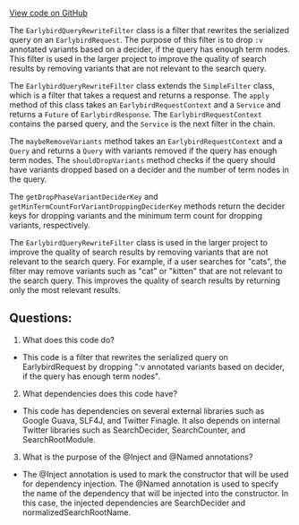 [View code on GitHub](https://github.com/misbahsy/the-algorithm/src/java/com/twitter/search/earlybird_root/EarlybirdQueryRewriteFilter.java)

The `EarlybirdQueryRewriteFilter` class is a filter that rewrites the serialized query on an `EarlybirdRequest`. The purpose of this filter is to drop `:v` annotated variants based on a decider, if the query has enough term nodes. This filter is used in the larger project to improve the quality of search results by removing variants that are not relevant to the search query.

The `EarlybirdQueryRewriteFilter` class extends the `SimpleFilter` class, which is a filter that takes a request and returns a response. The `apply` method of this class takes an `EarlybirdRequestContext` and a `Service` and returns a `Future` of `EarlybirdResponse`. The `EarlybirdRequestContext` contains the parsed query, and the `Service` is the next filter in the chain.

The `maybeRemoveVariants` method takes an `EarlybirdRequestContext` and a `Query` and returns a `Query` with variants removed if the query has enough term nodes. The `shouldDropVariants` method checks if the query should have variants dropped based on a decider and the number of term nodes in the query.

The `getDropPhaseVariantDeciderKey` and `getMinTermCountForVariantDroppingDeciderKey` methods return the decider keys for dropping variants and the minimum term count for dropping variants, respectively.

The `EarlybirdQueryRewriteFilter` class is used in the larger project to improve the quality of search results by removing variants that are not relevant to the search query. For example, if a user searches for "cats", the filter may remove variants such as "cat" or "kitten" that are not relevant to the search query. This improves the quality of search results by returning only the most relevant results.
## Questions: 
 1. What does this code do?
- This code is a filter that rewrites the serialized query on EarlybirdRequest by dropping ":v annotated variants based on decider, if the query has enough term nodes".

2. What dependencies does this code have?
- This code has dependencies on several external libraries such as Google Guava, SLF4J, and Twitter Finagle. It also depends on internal Twitter libraries such as SearchDecider, SearchCounter, and SearchRootModule.

3. What is the purpose of the @Inject and @Named annotations?
- The @Inject annotation is used to mark the constructor that will be used for dependency injection. The @Named annotation is used to specify the name of the dependency that will be injected into the constructor. In this case, the injected dependencies are SearchDecider and normalizedSearchRootName.